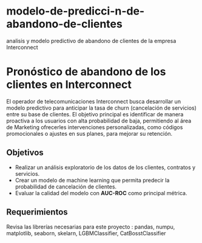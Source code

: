 # modelo-de-predicci-n-de-abandono-de-clientes
analisis y modelo predictivo de abandono de clientes de la empresa Interconnect

# Pronóstico de abandono de los clientes en **Interconnect**
El operador de telecomunicaciones Interconnect busca desarrollar un modelo predictivo para anticipar la tasa de churn (cancelación de servicios) entre su base de clientes. El objetivo principal es identificar de manera proactiva a los usuarios con alta probabilidad de baja, permitiendo al área de Marketing ofrecerles intervenciones personalizadas, como códigos promocionales o ajustes en sus planes, para mejorar su retención.

## Objetivos
- Realizar un análisis exploratorio de los datos de los clientes, contratos y servicios.
- Crear un modelo de machine learning que permita predecir la probabilidad de cancelación de clientes. 
- Evaluar la calidad del modelo con **AUC-ROC** como principal métrica.

## Requerimientos

Revisa las librerías necesarias para este proyecto : pandas, numpu, matplotlib, seaborn, skelarn, LGBMClassifier, CatBosstClassifier



